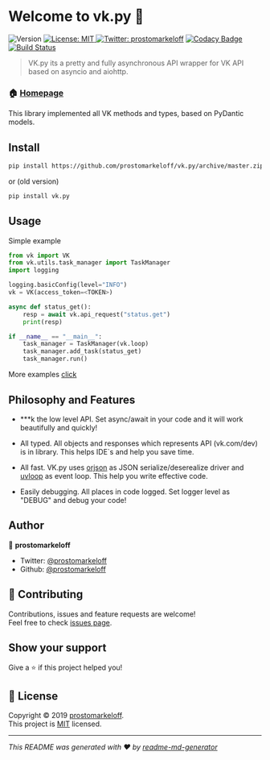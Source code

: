 # Welcome to vk.py 👋

![Version](https://img.shields.io/badge/version-0.1.0-blue.svg?cacheSeconds=2592000) [ ![License: MIT](https://img.shields.io/badge/License-MIT-yellow.svg) ](https://github.com/prostomarkeloff/vk.py/blob/master/LICENSE) [![Twitter: prostomarkeloff](https://img.shields.io/twitter/follow/prostomarkeloff.svg?style=social)](https://twitter.com/prostomarkeloff)
[![Codacy Badge](https://api.codacy.com/project/badge/Grade/cac2f27aab0a41f993660a525c054bb5)](https://app.codacy.com/app/prostomarkeloff/vk.py?utm_source=github.com&utm_medium=referral&utm_content=prostomarkeloff/vk.py&utm_campaign=Badge_Grade_Dashboard)
[![Build Status](https://travis-ci.org/prostomarkeloff/vk.py.svg?branch=master)](https://travis-ci.org/prostomarkeloff/vk.py)

> VK.py its a pretty and fully asynchronous API wrapper for VK API based on asyncio and aiohttp.



### 🏠 [Homepage](github.com/prostomarkeloff/vk.py)


This library implemented all VK methods and types, based on PyDantic models.

## Install

```sh
pip install https://github.com/prostomarkeloff/vk.py/archive/master.zip --upgrade
```

or (old version)

```sh
pip install vk.py
```

## Usage

Simple example
```python
from vk import VK
from vk.utils.task_manager import TaskManager
import logging

logging.basicConfig(level="INFO")
vk = VK(access_token=<TOKEN>)

async def status_get():
    resp = await vk.api_request("status.get")
    print(resp)

if __name__ == "__main__":
    task_manager = TaskManager(vk.loop)
    task_manager.add_task(status_get)
    task_manager.run()

```

More examples [click](./examples)

## Philosophy and Features
- ***k the low level API. Set async/await in your code and it will work beautifully and quickly!
  
- All typed. All objects and responses which represents API (vk.com/dev) is in library. This helps IDE`s and help you save time.
  
- All fast. VK.py uses [orjson](https://github.com/ijl/orjson) as JSON serialize/deserealize driver and [uvloop](https://github.com/MagicStack/uvloop) as event loop. This help you write effective code.

- Easily debugging. All places in code logged. Set logger level as "DEBUG" and debug your code!
## Author

👤 **prostomarkeloff**

* Twitter: [@prostomarkeloff](https://twitter.com/prostomarkeloff)
* Github: [@prostomarkeloff](https://github.com/prostomarkeloff)

## 🤝 Contributing

Contributions, issues and feature requests are welcome!<br />Feel free to check [issues page](https://github.com/prostomarkeloff/vk.py/issues).

## Show your support

Give a ⭐️ if this project helped you!

## 📝 License

Copyright © 2019 [prostomarkeloff](https://github.com/prostomarkeloff).<br />
This project is [MIT](https://github.com/prostomarkeloff/vk.py/blob/master/LICENSE) licensed.

***
_This README was generated with ❤️ by [readme-md-generator](https://github.com/kefranabg/readme-md-generator)_
